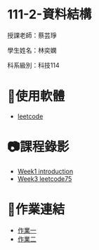 # 111-2-資料結構
授課老師：蔡芸琤

學生姓名：林奕嫻

科系級別：科技114

# 🔧使用軟體

+  [leetcode](https://leetcode.com/problemset/all/)

# 📷課程錄影

+ [Week1 introduction](https://www.youtube.com/watch?v=QrDBThlCF-c)
+ [Week3 leetcode75](https://www.youtube.com/watch?v=UwumuTsjgsw)

# 📖作業連結

+  [作業一](https://youtu.be/Gppmc_Im2MA)
+  [作業二](https://youtu.be/ICO6rNeUgwY)
